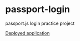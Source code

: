 # passport-login
passport.js login practice project

[Deployed application](https://afternoon-coast-48681.herokuapp.com/home)
